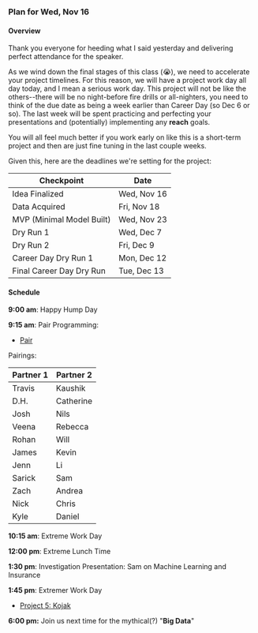 ### Plan for Wed, Nov 16

#### Overview

Thank you everyone for heeding what I said yesterday and delivering perfect attendance for the speaker.  

As we wind down the final stages of this class (:sob:), we need to accelerate your project timelines.  For this reason, we will have a project work day all day today, and I mean a serious work day.  This project will not be like the others--there will be no night-before fire drills or all-nighters, you need to think of the due date as being a week earlier than Career Day (so Dec 6 or so).  The last week will be spent practicing and perfecting your presentations and (potentially) implementing any **reach** goals.  

You will all feel much better if you work early on like this is a short-term project and then are just fine tuning in the last couple weeks.

Given this, here are the deadlines we're setting for the project:

| Checkpoint | Date |
|------------|------|
| Idea Finalized | Wed, Nov 16 |
| Data Acquired | Fri, Nov 18 |
| MVP (Minimal Model Built) | Wed, Nov 23 |
| Dry Run 1 | Wed, Dec 7 |
| Dry Run 2 | Fri, Dec 9 |
| Career Day Dry Run 1 | Mon, Dec 12 |
| Final Career Day Dry Run | Tue, Dec 13 |

#### Schedule

**9:00 am**: Happy Hump Day

**9:15 am**: Pair Programming:  
  * [Pair](pair-collatz.md)   

Pairings:  

| Partner 1 | Partner 2 |
|------|-----|
| Travis | Kaushik |
| D.H. | Catherine |
| Josh | Nils |
| Veena | Rebecca |
| Rohan | Will |
| James | Kevin |
| Jenn | Li |
| Sarick | Sam |
| Zach | Andrea |
| Nick | Chris |
| Kyle | Daniel |

**10:15 am**: Extreme Work Day

**12:00 pm**: Extreme Lunch Time

**1:30 pm**: Investigation Presentation: Sam on Machine Learning and Insurance

**1:45 pm**: Extremer Work Day
* [Project 5: Kojak](/projects/05-kojak)

**6:00 pm:** Join us next time for the mythical(?) "**Big Data**"
